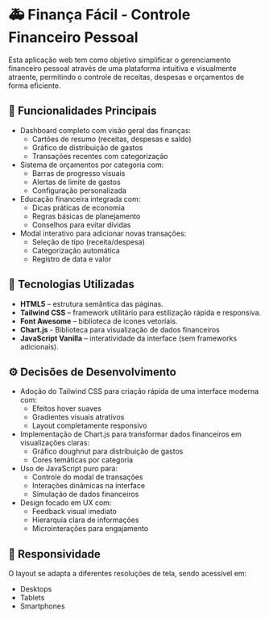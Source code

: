 # 🚑 Finança Fácil - Controle Financeiro Pessoal

Esta aplicação web tem como objetivo simplificar o gerenciamento financeiro pessoal através de uma plataforma intuitiva e visualmente atraente, permitindo o controle de receitas, despesas e orçamentos de forma eficiente.
## 📌 Funcionalidades Principais

- Dashboard completo com visão geral das finanças:
  - Cartões de resumo (receitas, despesas e saldo)
  - Gráfico de distribuição de gastos
  - Transações recentes com categorização
- Sistema de orçamentos por categoria com:
  - Barras de progresso visuais
  - Alertas de limite de gastos
  - Configuração personalizada
- Educação financeira integrada com:
  - Dicas práticas de economia
  - Regras básicas de planejamento
  - Conselhos para evitar dívidas
- Modal interativo para adicionar novas transações:
  - Seleção de tipo (receita/despesa)
  - Categorização automática
  - Registro de data e valor

## 🧰 Tecnologias Utilizadas

- **HTML5** – estrutura semântica das páginas.
- **Tailwind CSS** – framework utilitário para estilização rápida e responsiva.
- **Font Awesome** – biblioteca de ícones vetoriais.
- **Chart.js** - Biblioteca para visualização de dados financeiros
- **JavaScript Vanilla** – interatividade da interface (sem frameworks adicionais).
  
## ⚙️ Decisões de Desenvolvimento

- Adoção do Tailwind CSS para criação rápida de uma interface moderna com:
  - Efeitos hover suaves
  - Gradientes visuais atrativos
  - Layout completamente responsivo
- Implementação de Chart.js para transformar dados financeiros em visualizações claras:
  - Gráfico doughnut para distribuição de gastos
  - Cores temáticas por categoria
- Uso de JavaScript puro para:
  - Controle do modal de transações
  - Interações dinâmicas na interface
  - Simulação de dados financeiros
- Design focado em UX com:
  - Feedback visual imediato
  - Hierarquia clara de informações
  - Microinterações para engajamento


## 📱 Responsividade

O layout se adapta a diferentes resoluções de tela, sendo acessível em:
- Desktops
- Tablets
- Smartphones
